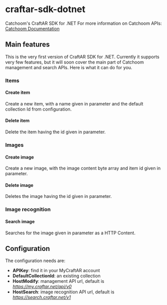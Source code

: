 # craftar-sdk-dotnet
Catchoom's CraftAR SDK for .NET
For more information on Catchoom APIs: [Catchoom Documentation](http://catchoom.com/documentation)

## Main features
This is the very first version of CraftAR SDK for .NET. Currently it supports very few features, but it will soon cover the main part of Catchoom management and search APIs.
Here is what it can do for you.

### Items
#### Create item
Create a new item, with a name given in parameter and the default collection Id from configuration.
#### Delete item
Delete the item having the id given in parameter.

### Images
#### Create image
Create a new image, with the image content byte array and item id given in parameter.
#### Delete image
Deletes the image having the id given in parameter.

### Image recognition
#### Search image
Searches for the image given in parameter as a HTTP Content.

## Configuration
The configuration needs are:
* **APIKey**: find it in your MyCraftAR account
* **DefaultCollectionId**: an existing collection
* **HostModify**: management API url, default is _https://my.craftar.net/api/v0_
* **HostSearch**: image recognition API url, default is _https://search.craftar.net/v1_
